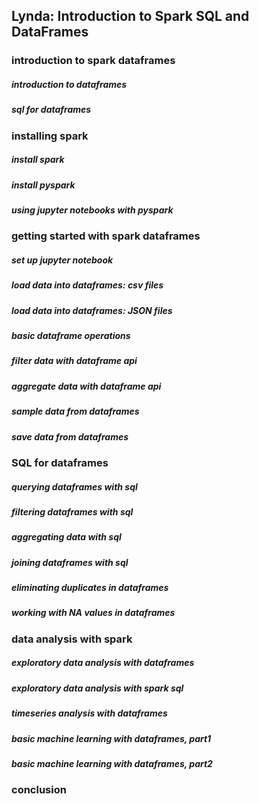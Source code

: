 
## Lynda: Introduction to Spark SQL and DataFrames

### introduction to spark dataframes

##### introduction to dataframes





##### sql for dataframes



### installing spark

##### install spark

##### install pyspark

##### using jupyter notebooks with pyspark



### getting started with spark dataframes

##### set up jupyter notebook

##### load data into dataframes: csv files

##### load data into dataframes: JSON files

##### basic dataframe operations

##### filter data with dataframe api

##### aggregate data with dataframe api

##### sample data from dataframes

##### save data from dataframes



### SQL for dataframes

##### querying dataframes with sql

##### filtering dataframes with sql

##### aggregating data with sql

##### joining dataframes with sql

##### eliminating duplicates in dataframes

##### working with NA values in dataframes



### data analysis with spark

##### exploratory data analysis with dataframes

##### exploratory data analysis with spark sql

##### timeseries analysis with dataframes

##### basic machine learning with dataframes, part1

##### basic machine learning with dataframes, part2



### conclusion
